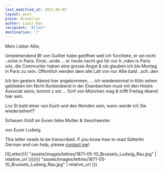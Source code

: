 ```yaml
---
last_modified_at: 2021-04-03
layout: post
place: Bruxelles
author: Louis Rau
recipient: 'Allan?'
destination: '?'
---
```



Mein Lieber Allie,

Umstehendend Bf von Guillier habe geöffnet
weil ich fürchtete, er sei nicht ..oche in Paris. Einst...ende
... er heute nacht gut für nur h..nden in Paris uns. die
Communter haben eine grosse Angst & sie glauben ich
bis Montag in Paris zu sein. Offentlich werden dem
alle Lalt von nur Allie bald ..sch..den

Ich bin gestern Abend hier angekommen,
... ich wiedereinmal in Köln sehen geblieben bin
Nicht Runbeobend in der Eisenbechen must mit den Hotels
Associat seins, kommt z est ... fünf von München mag
& trifft Freitag Abend hier sein.

Lnz St bald etner von Euch und den
Reinden sein; wann werde ich Sie wiedersehen!?

Schauen Grüß an Euren liebe Mutter & Geschwester



von Eurer Ludwig




This letter needs to be transcribed. If you know how to read Sütterlin German
and can help, please [contact me](mailto:raphink@gmail.com)!

[![Letter]({{ "assets/images/lettres/1871-05-10_Brussels_Ludwig_Rau.jpg" | relative_url }})]({{ "assets/images/lettres/1871-05-10_Brussels_Ludwig_Rau.jpg" | relative_url }})
